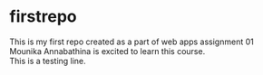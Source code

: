 # firstrepo
This is my first repo created as a part of web apps assignment 01 <br>
Mounika Annabathina is excited to learn this course. <br>
This is a testing line.
